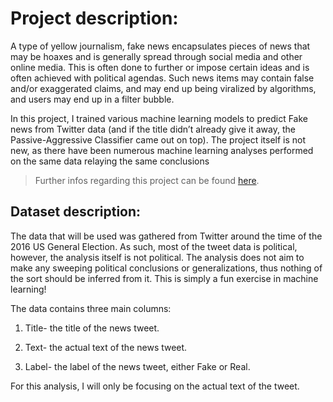 # Project description:

A type of yellow journalism, fake news encapsulates pieces of news that may be hoaxes and is generally spread through social media and other online media. This is often done to further or impose certain ideas and is often achieved with political agendas. Such news items may contain false and/or exaggerated claims, and may end up being viralized by algorithms, and users may end up in a filter bubble.

In this project, I trained various machine learning models to predict Fake news from Twitter data (and if the title didn’t already give it away, the Passive-Aggressive Classifier came out on top). The project itself is not new, as there have been numerous machine learning analyses performed on the same data relaying the same conclusions

> Further infos regarding this project can be found [here](https://data-flair.training/blogs/advanced-python-project-detecting-fake-news/).

## Dataset description:

The data that will be used was gathered from Twitter around the time of the 2016 US General Election. As such, most of the tweet data is political, however, the analysis itself is not political. The analysis does not aim to make any sweeping political conclusions or generalizations, thus nothing of the sort should be inferred from it. This is simply a fun exercise in machine learning!

The data contains three main columns:

1. Title- the title of the news tweet.

2. Text- the actual text of the news tweet.

3. Label- the label of the news tweet, either Fake or Real.

For this analysis, I will only be focusing on the actual text of the tweet.
